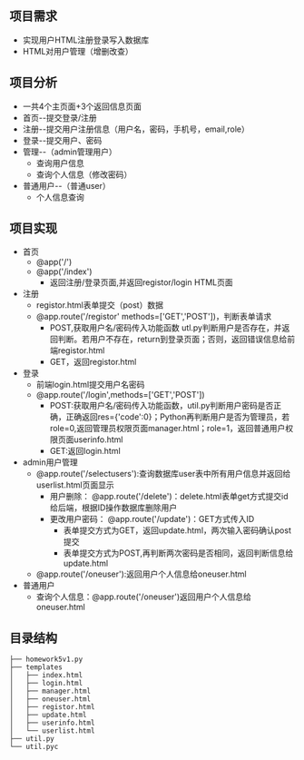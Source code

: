 ## 项目需求

* 实现用户HTML注册登录写入数据库
* HTML对用户管理（增删改查）

## 项目分析
* 一共4个主页面+3个返回信息页面
* 首页--提交登录/注册
* 注册--提交用户注册信息（用户名，密码，手机号，email,role）
* 登录--提交用户、密码
* 管理--（admin管理用户）
    * 查询用户信息
    * 查询个人信息（修改密码）
* 普通用户--（普通user）
    * 个人信息查询

## 项目实现
* 首页
    * @app('/')
    * @app('/index')        
        * 返回注册/登录页面,并返回registor/login HTML页面
* 注册
    * registor.html表单提交（post）数据
    * @app.route('/registor' methods=['GET','POST'])，判断表单请求
        * POST,获取用户名/密码传入功能函数 utl.py判断用户是否存在，并返回判断。若用户不存在，return到登录页面；否则，返回错误信息给前端registor.html
        * GET，返回registor.html
* 登录
    * 前端login.html提交用户名密码
    * @app.route('/login',methods=['GET','POST'])
        * POST:获取用户名/密码传入功能函数，util.py判断用户密码是否正确，正确返回res={'code':0}；Python再判断用户是否为管理员，若role=0,返回管理员权限页面manager.html；role=1，返回普通用户权限页面userinfo.html
        * GET:返回login.html
* admin用户管理
    * @app.route('/selectusers'):查询数据库user表中所有用户信息并返回给userlist.html页面显示
        * 用户删除： @app.route('/delete')：delete.html表单get方式提交id给后端，根据ID操作数据库删除用户
        * 更改用户密码： @app.route('/update')：GET方式传入ID 
            * 表单提交方式为GET，返回update.html，两次输入密码确认post提交
            * 表单提交方式为POST,再判断两次密码是否相同，返回判断信息给update.html
    * @app.route('/oneuser'):返回用户个人信息给oneuser.html
* 普通用户
    * 查询个人信息：@app.route('/oneuser')返回用户个人信息给oneuser.html

        
## 目录结构
```
├── homework5v1.py
├── templates
│   ├── index.html
│   ├── login.html
│   ├── manager.html
│   ├── oneuser.html
│   ├── registor.html
│   ├── update.html
│   ├── userinfo.html
│   └── userlist.html
├── util.py
└── util.pyc
```
